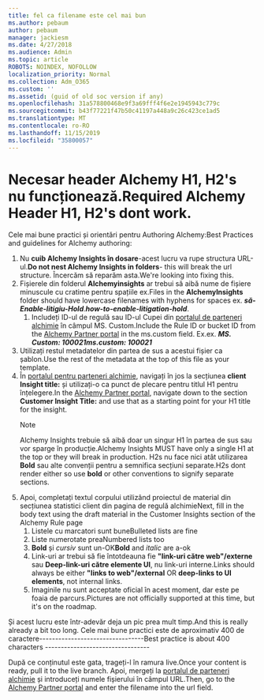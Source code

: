 ```yaml
---
title: fel ca filename este cel mai bun
ms.author: pebaum
author: pebaum
manager: jackiesm
ms.date: 4/27/2018
ms.audience: Admin
ms.topic: article
ROBOTS: NOINDEX, NOFOLLOW
localization_priority: Normal
ms.collection: Adm_O365
ms.custom: ''
ms.assetid: (guid of old soc version if any)
ms.openlocfilehash: 31a578800468e9f3a69fff4f6e2e1945943c779c
ms.sourcegitcommit: b43f77221f47b50c41197a448a9c26c423ce1ad5
ms.translationtype: MT
ms.contentlocale: ro-RO
ms.lasthandoff: 11/15/2019
ms.locfileid: "35800057"
---
```

# <a name="required-alchemy-header-h1-h2s-dont-work"></a><span data-ttu-id="d421d-102">Necesar header Alchemy H1, H2's nu funcționează.</span><span class="sxs-lookup"><span data-stu-id="d421d-102">Required Alchemy Header H1, H2's dont work.</span></span>
<span data-ttu-id="d421d-103">Cele mai bune practici și orientări pentru Authoring Alchemy:</span><span class="sxs-lookup"><span data-stu-id="d421d-103">Best Practices and guidelines for Alchemy authoring:</span></span>

1. <span data-ttu-id="d421d-104">Nu **cuib Alchemy Insights în dosare**-acest lucru va rupe structura URL-ul.</span><span class="sxs-lookup"><span data-stu-id="d421d-104">**Do not nest Alchemy Insights in folders**- this will break the url structure.</span></span> <span data-ttu-id="d421d-105">Încercăm să reparăm asta.</span><span class="sxs-lookup"><span data-stu-id="d421d-105">We're looking into fixing this.</span></span>
1. <span data-ttu-id="d421d-106">Fișierele din folderul **Alchemyinsights** ar trebui să aibă nume de fișiere minuscule cu cratime pentru spațiile ex.</span><span class="sxs-lookup"><span data-stu-id="d421d-106">Files in the **AlchemyInsights** folder should have lowercase filenames with hyphens for spaces ex.</span></span> <span data-ttu-id="d421d-107">***să-Enable-litigiu-Hold***.</span><span class="sxs-lookup"><span data-stu-id="d421d-107">***how-to-enable-litigation-hold***.</span></span>
    1. <span data-ttu-id="d421d-108">Includeți ID-ul de regulă sau ID-ul Cupei din [portalul de parteneri alchimie](https://alchemyportal.azurewebsites.net) în câmpul MS. Custom.</span><span class="sxs-lookup"><span data-stu-id="d421d-108">Include the Rule ID or bucket ID from the [Alchemy Partner portal](https://alchemyportal.azurewebsites.net) in the ms.custom field.</span></span> <span data-ttu-id="d421d-109">Ex.</span><span class="sxs-lookup"><span data-stu-id="d421d-109">ex.</span></span> <span data-ttu-id="d421d-110">***MS. Custom: 100021***</span><span class="sxs-lookup"><span data-stu-id="d421d-110">***ms.custom: 100021***</span></span>
1. <span data-ttu-id="d421d-111">Utilizați restul metadatelor din partea de sus a acestui fișier ca șablon.</span><span class="sxs-lookup"><span data-stu-id="d421d-111">Use the rest of the metadata at the top of this file as your template.</span></span>
1. <span data-ttu-id="d421d-112">În [portalul pentru parteneri alchimie](https://alchemyportal.azurewebsites.net), navigați în jos la secțiunea **client Insight title:** și utilizați-o ca punct de plecare pentru titlul H1 pentru înțelegere.</span><span class="sxs-lookup"><span data-stu-id="d421d-112">In the [Alchemy Partner portal](https://alchemyportal.azurewebsites.net), navigate down to the section **Customer Insight Title:** and use that as a starting point for your H1 title for the insight.</span></span> 
    > [!NOTE]
    > <span data-ttu-id="d421d-113">Alchemy Insights trebuie să aibă doar un singur H1 în partea de sus sau vor sparge în producție.</span><span class="sxs-lookup"><span data-stu-id="d421d-113">Alchemy Insights MUST have only a single H1 at the top or they will break in production.</span></span> <span data-ttu-id="d421d-114">H2s nu face nici atât utilizarea **Bold** sau alte convenții pentru a semnifica secțiuni separate.</span><span class="sxs-lookup"><span data-stu-id="d421d-114">H2s dont render either so use **bold** or other conventions to signify separate sections.</span></span>
1. <span data-ttu-id="d421d-115">Apoi, completați textul corpului utilizând proiectul de material din secțiunea statistici client din pagina de regulă alchimie</span><span class="sxs-lookup"><span data-stu-id="d421d-115">Next, fill in the body text using the draft material in the Customer Insights section of the Alchemy Rule page</span></span>
    1. <span data-ttu-id="d421d-116">Listele cu marcatori sunt bune</span><span class="sxs-lookup"><span data-stu-id="d421d-116">Bulleted lists are fine</span></span>
    1. <span data-ttu-id="d421d-117">Liste numerotate prea</span><span class="sxs-lookup"><span data-stu-id="d421d-117">Numbered lists too</span></span>
    1. <span data-ttu-id="d421d-118">**Bold** și *cursiv* sunt un-OK</span><span class="sxs-lookup"><span data-stu-id="d421d-118">**Bold** and *italic* are a-ok</span></span>
    1. <span data-ttu-id="d421d-119">Link-uri ar trebui să fie întotdeauna fie **"link-uri către web"/externe** sau **Deep-link-uri către elemente UI**, nu link-uri interne.</span><span class="sxs-lookup"><span data-stu-id="d421d-119">Links should always be either **"links to web"/external** OR **deep-links to UI elements**, not internal links.</span></span>
    1. <span data-ttu-id="d421d-120">Imaginile nu sunt acceptate oficial în acest moment, dar este pe foaia de parcurs.</span><span class="sxs-lookup"><span data-stu-id="d421d-120">Pictures are not officially supported at this time, but it's on the roadmap.</span></span>

<span data-ttu-id="d421d-121">Și acest lucru este într-adevăr deja un pic prea mult timp.</span><span class="sxs-lookup"><span data-stu-id="d421d-121">And this is really already a bit too long.</span></span> <span data-ttu-id="d421d-122">Cele mai bune practici este de aproximativ 400 de caractere---------------------------------</span><span class="sxs-lookup"><span data-stu-id="d421d-122">Best practice is about 400 characters ---------------------------------</span></span>

<span data-ttu-id="d421d-123">După ce conținutul este gata, trageți-l în ramura live.</span><span class="sxs-lookup"><span data-stu-id="d421d-123">Once your content is ready, pull it to the live branch.</span></span> <span data-ttu-id="d421d-124">Apoi, mergeți la [portalul de parteneri alchimie](https://alchemyportal.azurewebsites.net) și introduceți numele fișierului în câmpul URL.</span><span class="sxs-lookup"><span data-stu-id="d421d-124">Then, go to the [Alchemy Partner portal](https://alchemyportal.azurewebsites.net) and enter the filename into the url field.</span></span> 